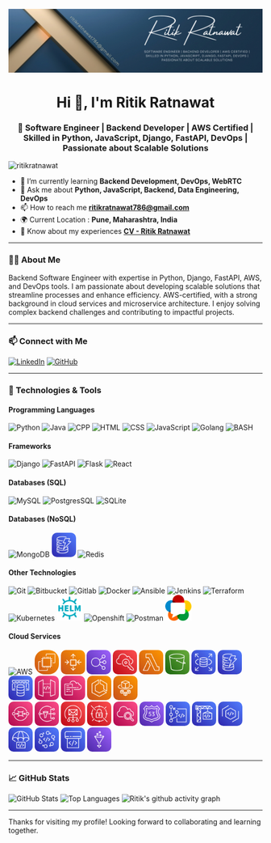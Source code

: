 ![MasterHead](https://github.com/RitikRatnawat/RitikRatnawat/blob/29d32e2546628cfe8de1b0d5269b4e4f17562c62/assets/Ritik%20Ratnawat.png)

<h1 align="center">Hi 👋, I'm Ritik Ratnawat</h1>
<h3 align="center">🚀 Software Engineer | Backend Developer | AWS Certified | Skilled in Python, JavaScript, Django, FastAPI, DevOps | Passionate about Scalable Solutions</h3>

<p align="left"> <img src="https://komarev.com/ghpvc/?username=ritikratnawat&label=Profile%20views&color=0e75b6&style=plastic" alt="ritikratnawat" /></p>

- 🌱 I’m currently learning **Backend Development, DevOps, WebRTC**
- 💬 Ask me about **Python, JavaScript, Backend, Data Engineering, DevOps**
- 📫 How to reach me **ritikratnawat786@gmail.com**
- 🌍 Current Location : **Pune, Maharashtra, India**
- 📄 Know about my experiences **[CV - Ritik Ratnawat](https://drive.google.com/file/d/1omuWcvYCWuIx0ya79FSZkPwwuP3e2FyW/view?usp=drive_link)**

---

### 👨‍💻 About Me
Backend Software Engineer with expertise in Python, Django, FastAPI, AWS, and DevOps tools. I am passionate about developing scalable solutions that streamline processes and enhance efficiency. AWS-certified, with a strong background in cloud services and microservice architecture. I enjoy solving complex backend challenges and contributing to impactful projects.

---

### 📫 Connect with Me
[![LinkedIn](https://skillicons.dev/icons?i=linkedin&theme=light)](https://www.linkedin.com/in/ritikratnawat786/)
[![GitHub](https://skillicons.dev/icons?i=github&theme=light)](https://github.com/RitikRatnawat)

---

### 🔧 Technologies & Tools

#### Programming Languages
![Python](https://skillicons.dev/icons?i=python&theme=light)
![Java](https://skillicons.dev/icons?i=java&theme=light)
![CPP](https://skillicons.dev/icons?i=cpp&theme=light)
![HTML](https://skillicons.dev/icons?i=html&theme=light)
![CSS](https://skillicons.dev/icons?i=css&theme=light)
![JavaScript](https://skillicons.dev/icons?i=javascript&theme=light)
![Golang](https://skillicons.dev/icons?i=go&theme=light)
![BASH](https://skillicons.dev/icons?i=bash&theme=light)

#### Frameworks
![Django](https://skillicons.dev/icons?i=django&theme=light)
![FastAPI](https://skillicons.dev/icons?i=fastapi&theme=light)
![Flask](https://skillicons.dev/icons?i=flask&theme=light)
![React](https://skillicons.dev/icons?i=react&theme=light)

#### Databases (SQL)
![MySQL](https://skillicons.dev/icons?i=mysql&theme=light)
![PostgresSQL](https://skillicons.dev/icons?i=postgres&theme=light)
![SQLite](https://skillicons.dev/icons?i=sqlite&theme=light)

#### Databases (NoSQL)
![MongoDB](https://skillicons.dev/icons?i=mongodb&theme=light)
<img src="https://github.com/RitikRatnawat/RitikRatnawat/blob/96f4ac14d62b3cf739e454a7013900771f06524d/assets/aws-dynamodb.png" width=48 alt="AWS S3" style="border-radius: 10px">
![Redis](https://skillicons.dev/icons?i=redis&theme=light)

#### Other Technologies
![Git](https://skillicons.dev/icons?i=git&theme=light)
![Bitbucket](https://skillicons.dev/icons?i=bitbucket&theme=light)
![Gitlab](https://skillicons.dev/icons?i=gitlab&theme=light)
![Docker](https://skillicons.dev/icons?i=docker&theme=light)
![Ansible](https://skillicons.dev/icons?i=ansible&theme=light)
![Jenkins](https://skillicons.dev/icons?i=jenkins&theme=light)
![Terraform](https://skillicons.dev/icons?i=terraform&theme=light)
![Kubernetes](https://skillicons.dev/icons?i=kubernetes&theme=light)
<img src="https://github.com/RitikRatnawat/RitikRatnawat/blob/29d32e2546628cfe8de1b0d5269b4e4f17562c62/assets/helm.png" width=50 alt="Helm">
![Openshift](https://skillicons.dev/icons?i=openshift&theme=light)
![Postman](https://skillicons.dev/icons?i=postman&theme=light)
<img src="https://github.com/RitikRatnawat/RitikRatnawat/blob/29d32e2546628cfe8de1b0d5269b4e4f17562c62/assets/webrtc.png" width=52 alt="WebRTC">

#### Cloud Services
![AWS](https://skillicons.dev/icons?i=aws&theme=light)
<img src="https://github.com/RitikRatnawat/RitikRatnawat/blob/1b9aed85037b71ca8ba7501df95160598c3e18de/assets/aws-ec2.png" width=48 alt="AWS EC2" style="border-radius: 20px">
<img src="https://github.com/RitikRatnawat/RitikRatnawat/blob/1b9aed85037b71ca8ba7501df95160598c3e18de/assets/aws-ec2-autoscaling.png" width=48 alt="AWS EC2 Auto Scaling" style="border-radius: 10px">
<img src="https://github.com/RitikRatnawat/RitikRatnawat/blob/1c67835a7b60dfa2de4a595a1d15b89690d5f28a/assets/aws-loadbalancer.png" width=48 alt="AWS Elastic LoadBalancer" style="border-radius: 10px">
<img src="https://github.com/RitikRatnawat/RitikRatnawat/blob/1c67835a7b60dfa2de4a595a1d15b89690d5f28a/assets/aws-iam.png" width=48 alt="AWS Elastic IAM" style="border-radius: 10px">
<img src="https://github.com/RitikRatnawat/RitikRatnawat/blob/abd24652912dec7b0f7294f4fcfcb869534dff54/assets/aws-lambda.png" width=48 alt="AWS Lambda" style="border-radius: 10px">
<img src="https://github.com/RitikRatnawat/RitikRatnawat/blob/ebaebc6578534691f521e2da02ecd2bc707db05b/assets/aws-s3.png" width=48 alt="AWS S3" style="border-radius: 10px">
<img src="https://github.com/RitikRatnawat/RitikRatnawat/blob/ebaebc6578534691f521e2da02ecd2bc707db05b/assets/aws-rds.png" width=48 alt="AWS RDS" style="border-radius: 10px">
<img src="https://github.com/RitikRatnawat/RitikRatnawat/blob/ebaebc6578534691f521e2da02ecd2bc707db05b/assets/aws-dynamodb.png" width=48 alt="AWS DynamoDB" style="border-radius: 10px">
<img src="https://github.com/RitikRatnawat/RitikRatnawat/blob/cf414be74150f009568fcb702d51c002d997ff00/assets/aws-elasticcache.png" width=48 alt="AWS ElasticCache" style="border-radius: 10px">
<img src="https://github.com/RitikRatnawat/RitikRatnawat/blob/cf414be74150f009568fcb702d51c002d997ff00/assets/aws-apigateway.png" width=48 alt="AWS APIGateway" style="border-radius: 10px">
<img src="https://github.com/RitikRatnawat/RitikRatnawat/blob/59f2c213675f2a2f26fae3eef5ab833e95cf331b/assets/aws-cloudformation.png" width=48 alt="AWS CloudFormation" style="border-radius: 10px">
<img src="https://github.com/RitikRatnawat/RitikRatnawat/blob/cf414be74150f009568fcb702d51c002d997ff00/assets/aws-ecs.png" width=48 alt="AWS ECS" style="border-radius: 10px">
<img src="https://github.com/RitikRatnawat/RitikRatnawat/blob/cf414be74150f009568fcb702d51c002d997ff00/assets/aws-ecs-fargate.png" width=48 alt="AWS ECS Fargate" style="border-radius: 10px"> <br>
<img src="https://github.com/RitikRatnawat/RitikRatnawat/blob/20cbec9b4c921a56f3790c644feae03e1fb91e12/assets/aws-sqs.png" width=48 alt="AWS SQS" style="border-radius: 10px">
<img src="https://github.com/RitikRatnawat/RitikRatnawat/blob/20cbec9b4c921a56f3790c644feae03e1fb91e12/assets/aws-sns.png" width=48 alt="AWS SNS" style="border-radius: 10px">
<img src="https://github.com/RitikRatnawat/RitikRatnawat/blob/20cbec9b4c921a56f3790c644feae03e1fb91e12/assets/aws-ses.png" width=48 alt="AWS SES" style="border-radius: 10px">
<img src="https://github.com/RitikRatnawat/RitikRatnawat/blob/20cbec9b4c921a56f3790c644feae03e1fb91e12/assets/aws-secretmanager.png" width=48 alt="AWS Secrets Manager" style="border-radius: 10px">
<img src="https://github.com/RitikRatnawat/RitikRatnawat/blob/20cbec9b4c921a56f3790c644feae03e1fb91e12/assets/aws-cloudwatch.png" width=48 alt="AWS CloudWatch" style="border-radius: 10px">
<img src="https://github.com/RitikRatnawat/RitikRatnawat/blob/d40e0772e727e37bc5498555f7960a2109ac2d72/assets/aws-route53.png" width=48 alt="AWS Route53" style="border-radius: 10px">
<img src="https://github.com/RitikRatnawat/RitikRatnawat/blob/d40e0772e727e37bc5498555f7960a2109ac2d72/assets/aws-codecommit.png" width=48 alt="AWS CodeCommit" style="border-radius: 10px">
<img src="https://github.com/RitikRatnawat/RitikRatnawat/blob/d40e0772e727e37bc5498555f7960a2109ac2d72/assets/aws-codebuild.png" width=48 alt="AWS CodeBuild" style="border-radius: 10px">
<img src="https://github.com/RitikRatnawat/RitikRatnawat/blob/d40e0772e727e37bc5498555f7960a2109ac2d72/assets/aws-codeartifact.png" width=48 alt="AWS CodeArtifact" style="border-radius: 10px">
<img src="https://github.com/RitikRatnawat/RitikRatnawat/blob/d40e0772e727e37bc5498555f7960a2109ac2d72/assets/aws-codedeploy.png" width=48 alt="AWS CodeDeploy" style="border-radius: 10px">
<img src="https://github.com/RitikRatnawat/RitikRatnawat/blob/d40e0772e727e37bc5498555f7960a2109ac2d72/assets/aws-codestar.png" width=48 alt="AWS CodeStar" style="border-radius: 10px">
<img src="https://github.com/RitikRatnawat/RitikRatnawat/blob/d40e0772e727e37bc5498555f7960a2109ac2d72/assets/aws-codepipeline.png" width=48 alt="AWS CodePipeline" style="border-radius: 10px">
<img src="https://github.com/RitikRatnawat/RitikRatnawat/blob/d40e0772e727e37bc5498555f7960a2109ac2d72/assets/aws-glue.png" width=48 alt="AWS Glue" style="border-radius: 10px">

---

### 📈 GitHub Stats
![GitHub Stats](https://github-readme-stats.vercel.app/api?username=RitikRatnawat&show_icons=true&theme=default&count_private=true)
![Top Languages](https://github-readme-stats.vercel.app/api/top-langs/?username=RitikRatnawat&layout=compact&theme=default)
![Ritik's github activity graph](https://github-readme-activity-graph.vercel.app/graph?username=RitikRatnawat&theme=react&bg_color=ffffff&title_color=2f80ed&line=2f80ed&color=000000&area=true&point=2f80ed&radius=10&days=60)

---

Thanks for visiting my profile! Looking forward to collaborating and learning together.

